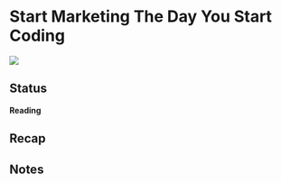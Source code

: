 # Start Marketing The Day You Start Coding
![](https://trello-attachments.s3.amazonaws.com/5f0097838fd9a574cf57c0f7/640x968/05c5c8538fa3d92393d39879bddd31b4/Screen_Shot_2020-07-04_at_9.53.51_AM.png)

## Status
**Reading**

## Recap


## Notes